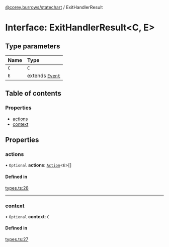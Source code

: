 [@corey.burrows/statechart](../README.md) / ExitHandlerResult

# Interface: ExitHandlerResult<C, E\>

## Type parameters

| Name | Type |
| :------ | :------ |
| `C` | `C` |
| `E` | extends [`Event`](Event.md) |

## Table of contents

### Properties

- [actions](ExitHandlerResult.md#actions)
- [context](ExitHandlerResult.md#context)

## Properties

### actions

• `Optional` **actions**: [`Action`](../README.md#action)<`E`\>[]

#### Defined in

[types.ts:28](https://github.com/burrows/statechart/blob/f1380e4/src/types.ts#L28)

___

### context

• `Optional` **context**: `C`

#### Defined in

[types.ts:27](https://github.com/burrows/statechart/blob/f1380e4/src/types.ts#L27)
